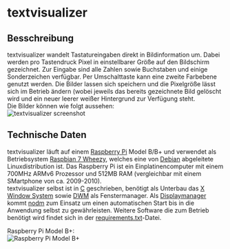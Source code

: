 textvisualizer
==============

Besschreibung
-------------

textvisualizer wandelt Tastatureingaben direkt in Bildinformation um. Dabei werden pro Tastendruck Pixel in einstellbarer Größe auf den Bildschirm gezeichnet. Zur Eingabe sind alle Zahlen sowie Buchstaben und einige Sonderzeichen verfügbar. Per Umschalttaste kann eine zweite Farbebene genutzt werden. Die Bilder lassen sich speichern und die Pixelgröße lässt sich im Betrieb ändern (wobei jeweils das bereits gezeichnete Bild gelöscht wird und ein neuer leerer weißer Hintergrund zur Verfügung steht.  
Die Bilder können wie folgt aussehen:  
![textvisualizer screenshot](http://jkliemann.de/tv/1422975620.png)  

Technische Daten
----------------

textvisualizer läuft auf einem [Raspberry Pi](https://de.wikipedia.org/wiki/Raspberry_Pi) Model B/B+ und verwendet als Betriebsystem [Raspbian 7 Wheezy](http://www.raspbian.org/FrontPage), welches eine von [Debian](https://www.debian.org/) abgeleitete Linuxdistribution ist. Das Raspberry Pi ist ein Einplatinencomputer mit einem 700MHz ARMv6 Prozessor und 512MB RAM (vergleichbar mit einem SMartphone von ca. 2009-2010).  
textvisualizer selbst ist in [C](https://de.wikipedia.org/wiki/C_%28Programmiersprache%29) geschrieben, benötigt als Unterbau das [X Window System](https://de.wikipedia.org/wiki/X_Window_System) sowie [DWM](http://dwm.suckless.org/) als Fenstermanager. Als [Displaymanager](https://de.wikipedia.org/wiki/X_Display_Manager) kommt [nodm](http://wiki.ubuntuusers.de/Displaymanager#Alternativen) zum Einsatz um einen automatischen Start bis in die Anwendung selbst zu gewährleisten. Weitere Software die zum Betrieb benötigt wird findet sich in der [requirements.txt](https://github.com/jklmnn/textvisualizer/blob/master/requirements.txt)-Datei.

Raspberry Pi Model B+:  
![Raspberry Pi Model B+](http://www.raspberrypi.org/wp-content/uploads/2014/07/rsz_b-.jpg)
